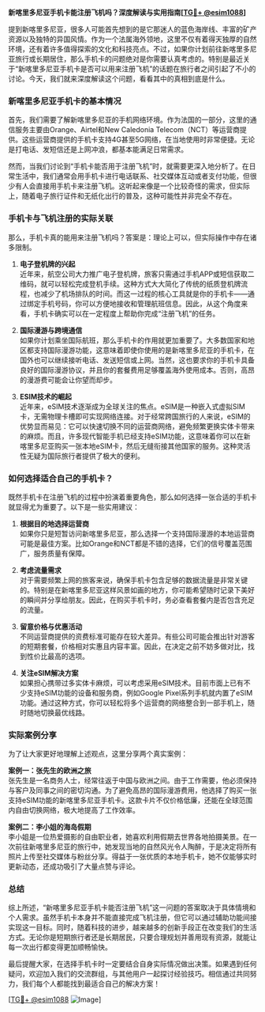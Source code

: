 **新喀里多尼亚手机卡能注册飞机吗？深度解读与实用指南[[TG💪+ @esim1088](https://t.me/s/esim1088)]**

提到新喀里多尼亚，很多人可能首先想到的是它那迷人的蓝色海岸线、丰富的矿产资源以及独特的异国风情。作为一个法属海外领地，这里不仅有着得天独厚的自然环境，还有着许多值得探索的文化和科技亮点。不过，如果你计划前往新喀里多尼亚旅行或长期居住，那么手机卡的问题绝对是你需要认真考虑的。特别是最近关于“新喀里多尼亚手机卡是否可以用来注册飞机”的话题在旅行者之间引起了不小的讨论。今天，我们就来深度解读这个问题，看看其中的真相到底是什么。

### 新喀里多尼亚手机卡的基本情况

首先，我们需要了解新喀里多尼亚的手机网络环境。作为法国的一部分，这里的通信服务主要由Orange、Airtel和New Caledonia Telecom（NCT）等运营商提供。这些运营商提供的手机卡支持4G甚至5G网络，在当地使用时非常便捷。无论是打电话、发短信还是上网冲浪，都基本能满足日常需求。

然而，当我们讨论到“手机卡能否用于注册飞机”时，就需要更深入地分析了。在日常生活中，我们通常会用手机卡进行电话联系、社交媒体互动或者支付功能，但很少有人会直接用手机卡来注册飞机。这听起来像是一个比较奇怪的需求，但实际上，随着电子旅行证件和无纸化出行的普及，这种可能性并非完全不存在。

### 手机卡与飞机注册的实际关联

那么，手机卡真的能用来注册飞机吗？答案是：理论上可以，但实际操作中存在诸多限制。

1. **电子登机牌的兴起**  
近年来，航空公司大力推广电子登机牌，旅客只需通过手机APP或短信获取二维码，就可以轻松完成登机手续。这种方式大大简化了传统的纸质登机牌流程，也减少了机场排队的时间。而这一过程的核心工具就是你的手机卡——通过绑定手机号码，你可以方便地接收和管理航班信息。因此，从这个角度来看，手机卡确实可以在一定程度上帮助你完成“注册飞机”的任务。

2. **国际漫游与跨境通信**  
如果你计划乘坐国际航班，那么手机卡的作用就更加重要了。大多数国家和地区都支持国际漫游功能，这意味着即使你使用的是新喀里多尼亚的手机卡，在国外也可以继续接听电话、发送短信或上网。当然，这也要求你的手机卡具备良好的国际漫游协议，并且你的套餐费用足够覆盖海外使用成本。否则，高昂的漫游费可能会让你望而却步。

3. **ESIM技术的崛起**  
近年来，eSIM技术逐渐成为全球关注的焦点。eSIM是一种嵌入式虚拟SIM卡，无需物理卡槽即可实现网络连接。对于经常跨国旅行的人来说，eSIM的优势显而易见：它可以快速切换不同的运营商网络，避免频繁更换实体卡带来的麻烦。而且，许多现代智能手机已经支持eSIM功能，这意味着你可以在新喀里多尼亚购买一张本地eSIM卡，然后无缝衔接其他国家的服务。这种灵活性无疑为国际旅行者提供了极大的便利。

### 如何选择适合自己的手机卡？

既然手机卡在注册飞机的过程中扮演着重要角色，那么如何选择一张合适的手机卡就显得尤为重要了。以下是一些实用建议：

1. **根据目的地选择运营商**  
如果你只是短暂访问新喀里多尼亚，那么选择一个支持国际漫游的本地运营商可能是最佳方案。比如Orange和NCT都是不错的选择，它们的信号覆盖范围广，服务质量有保障。

2. **考虑流量需求**  
对于需要频繁上网的旅客来说，确保手机卡包含足够的数据流量是非常关键的。特别是在新喀里多尼亚这样风景如画的地方，你可能希望随时记录下美好的瞬间并分享给朋友。因此，在购买手机卡时，务必查看套餐内是否包含充足的流量。

3. **留意价格与优惠活动**  
不同运营商提供的资费标准可能存在较大差异。有些公司可能会推出针对游客的短期套餐，价格相对实惠且内容丰富。因此，在决定之前不妨多做对比，找到性价比最高的选项。

4. **关注eSIM解决方案**  
如果担心携带过多实体卡麻烦，可以考虑采用eSIM技术。目前市面上已有不少支持eSIM功能的设备和服务商，例如Google Pixel系列手机就内置了eSIM功能。通过这种方式，你可以轻松将多个运营商的网络整合到一部手机上，随时随地切换最优线路。

### 实际案例分享

为了让大家更好地理解上述观点，这里分享两个真实案例：

**案例一：张先生的欧洲之旅**  
张先生是一名商务人士，经常往返于中国与欧洲之间。由于工作需要，他必须保持与客户及同事之间的密切沟通。为了避免高昂的国际漫游费用，他选择了购买一张支持eSIM功能的新喀里多尼亚手机卡。这款卡片不仅价格低廉，还能在全球范围内自由切换网络，极大地提高了工作效率。

**案例二：李小姐的海岛假期**  
李小姐是一位热爱摄影的自由职业者，她喜欢利用假期去世界各地拍摄美景。在一次前往新喀里多尼亚的旅行中，她发现当地的自然风光令人陶醉，于是决定将所有照片上传至社交媒体与粉丝分享。得益于一张优质的本地手机卡，她不仅能够实时更新动态，还成功吸引了大量点赞与评论。

### 总结

综上所述，“新喀里多尼亚手机卡能否注册飞机”这一问题的答案取决于具体情境和个人需求。虽然手机卡本身并不能直接完成飞机注册，但它可以通过辅助功能间接实现这一目标。同时，随着科技的进步，越来越多的创新手段正在改变我们的生活方式。无论你是短期旅行者还是长期居民，只要合理规划并善用现有资源，就能让每一次出行都变得更加顺畅愉快。

最后提醒大家，在选择手机卡时一定要结合自身实际情况做出决策。如果遇到任何疑问，欢迎加入我们的交流群组，与其他用户一起探讨经验技巧。相信通过共同努力，我们每个人都能找到最适合自己的解决方案！

[[TG💪+ @esim1088](https://t.me/s/esim1088) ![Image](https://i.postimg.cc/4NQfJmqS/Snipaste-2025-05-13-00-14-12.png)]